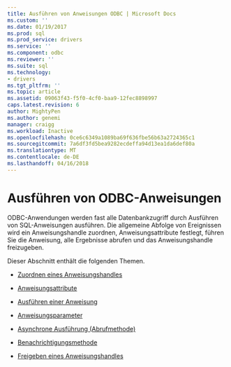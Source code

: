 ```yaml
---
title: Ausführen von Anweisungen ODBC | Microsoft Docs
ms.custom: ''
ms.date: 01/19/2017
ms.prod: sql
ms.prod_service: drivers
ms.service: ''
ms.component: odbc
ms.reviewer: ''
ms.suite: sql
ms.technology:
- drivers
ms.tgt_pltfrm: ''
ms.topic: article
ms.assetid: 09063f43-f5f0-4cf0-baa9-12fec8898997
caps.latest.revision: 6
author: MightyPen
ms.author: genemi
manager: craigg
ms.workload: Inactive
ms.openlocfilehash: 0ce6c6349a1089ba69f636fbe56b63a2724365c1
ms.sourcegitcommit: 7a6df3fd5bea9282ecdeffa94d13ea1da6def80a
ms.translationtype: MT
ms.contentlocale: de-DE
ms.lasthandoff: 04/16/2018
---
```

# <a name="executing-statements-odbc"></a>Ausführen von ODBC-Anweisungen
ODBC-Anwendungen werden fast alle Datenbankzugriff durch Ausführen von SQL-Anweisungen ausführen. Die allgemeine Abfolge von Ereignissen wird ein Anweisungshandle zuordnen, Anweisungsattribute festlegt, führen Sie die Anweisung, alle Ergebnisse abrufen und das Anweisungshandle freizugeben.  
  
 Dieser Abschnitt enthält die folgenden Themen.  
  
-   [Zuordnen eines Anweisungshandles](../../../odbc/reference/develop-app/allocating-a-statement-handle-odbc.md)  
  
-   [Anweisungsattribute](../../../odbc/reference/develop-app/statement-attributes.md)  
  
-   [Ausführen einer Anweisung](../../../odbc/reference/develop-app/executing-a-statement.md)  
  
-   [Anweisungsparameter](../../../odbc/reference/develop-app/statement-parameters.md)  
  
-   [Asynchrone Ausführung (Abrufmethode)](../../../odbc/reference/develop-app/asynchronous-execution-polling-method.md)  
  
-   [Benachrichtigungsmethode](../../../odbc/reference/develop-app/asynchronous-execution-notification-method.md)  
  
-   [Freigeben eines Anweisungshandles](../../../odbc/reference/develop-app/freeing-a-statement-handle-odbc.md)
